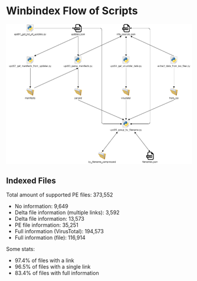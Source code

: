 # Winbindex Flow of Scripts

![winbindex-scripts-flow.png](winbindex-scripts-flow.png)

## Indexed Files

<!--FileStats-->
Total amount of supported PE files: 373,552

* No information: 9,649
* Delta file information (multiple links): 3,592
* Delta file information: 13,573
* PE file information: 35,251
* Full information (VirusTotal): 194,573
* Full information (file): 116,914

Some stats:

* 97.4% of files with a link
* 96.5% of files with a single link
* 83.4% of files with full information
<!--/FileStats-->
